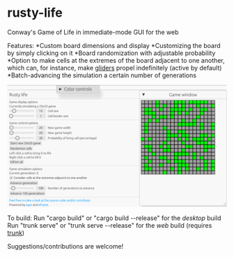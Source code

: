 # rusty-life
Conway's Game of Life in immediate-mode GUI for the web

Features:
*Custom board dimensions and display
*Customizing the board by simply clicking on it
*Board randomization with adjustable probability
*Option to make cells at the extremes of the board adjacent to one another, which can, for instance, make [gliders](https://conwaylife.com/wiki/Glider) propel indefinitely (active by default)
*Batch-advancing the simulation a certain number of generations

![Sample image](sample_image.png)

To build:
Run "cargo build" or "cargo build --release" for the *desktop* build
Run "trunk serve" or "trunk serve --release" for the *web* build (requires [trunk](https://github.com/trunk-rs/trunk))

Suggestions/contributions are welcome!